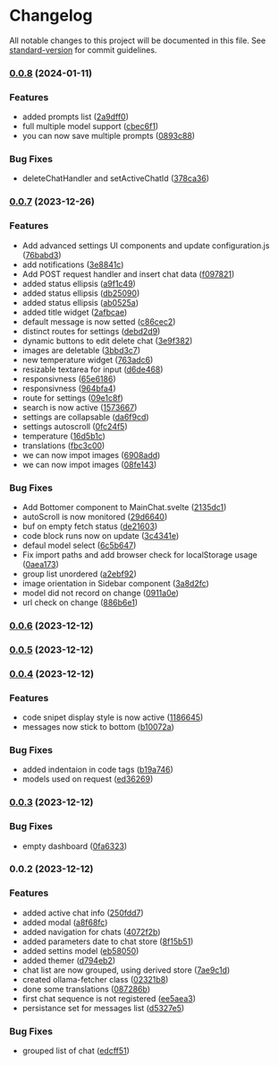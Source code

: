 # Changelog

All notable changes to this project will be documented in this file. See [standard-version](https://github.com/conventional-changelog/standard-version) for commit guidelines.

### [0.0.8](https://github.com/medyll/wollama/compare/v0.0.7...v0.0.8) (2024-01-11)


### Features

* added prompts list ([2a9dff0](https://github.com/medyll/wollama/commit/2a9dff05a48145c6b0603dff5596db003bd885a6))
* full multiple model support ([cbec6f1](https://github.com/medyll/wollama/commit/cbec6f15570f130d9f6045eba0f6ec5ba4c5a763))
* you can now save multiple prompts ([0893c88](https://github.com/medyll/wollama/commit/0893c88c7ba52e1084ec50c7c65f6542391107cb))


### Bug Fixes

* deleteChatHandler and setActiveChatId ([378ca36](https://github.com/medyll/wollama/commit/378ca36bed4523e62d22278a498a1721ff378c2c))

### [0.0.7](https://github.com/medyll/wollama/compare/v0.0.6...v0.0.7) (2023-12-26)

### Features

- Add advanced settings UI components and update configuration.js ([76babd3](https://github.com/medyll/wollama/commit/76babd3fdcc8e5865d48a14c704366d88d3fae48))
- add notifications ([3e8841c](https://github.com/medyll/wollama/commit/3e8841c61bf9f19de0da3cb85baea4fc641e5406))
- Add POST request handler and insert chat data ([f097821](https://github.com/medyll/wollama/commit/f0978214f15aa7d51e26d18952d383c1a3362c2c))
- added status ellipsis ([a9f1c49](https://github.com/medyll/wollama/commit/a9f1c498e35ed5f21901b581c50702592847fea3))
- added status ellipsis ([db25090](https://github.com/medyll/wollama/commit/db25090b34c07bdf595e245911407336ef729b72))
- added status ellipsis ([ab0525a](https://github.com/medyll/wollama/commit/ab0525ac223774102c4ee0309a9dd1de1ea990d8))
- added title widget ([2afbcae](https://github.com/medyll/wollama/commit/2afbcae7110d12f51730aa9cdea822affaa20a50))
- default message is now setted ([c86cec2](https://github.com/medyll/wollama/commit/c86cec2987c60927c590fef2f4d7c02d2c74cebf))
- distinct routes for settings ([debd2d9](https://github.com/medyll/wollama/commit/debd2d9ea4a7ae7f43a076402c6b746a45d0cecb))
- dynamic buttons to edit delete chat ([3e9f382](https://github.com/medyll/wollama/commit/3e9f3827937af33e7ad8f2c5ca3921f74655d6d4))
- images are deletable ([3bbd3c7](https://github.com/medyll/wollama/commit/3bbd3c7f5d2e1e86a450de9228df67e4a7b1ca7e))
- new temperature widget ([763adc6](https://github.com/medyll/wollama/commit/763adc64881cf018c22c992095b2d2c068a5785b))
- resizable textarea for input ([d6de468](https://github.com/medyll/wollama/commit/d6de468c01a850d05326f45ca1f1a45e827ca086))
- responsivness ([65e6186](https://github.com/medyll/wollama/commit/65e618664f6287b108ddefbb28ba01fd9e41c09e))
- responsivness ([964bfa4](https://github.com/medyll/wollama/commit/964bfa4c75bd29700668cd3ed27672ef9c44db37))
- route for settings ([09e1c8f](https://github.com/medyll/wollama/commit/09e1c8f35d518de76ce8c1e4bc934a90530b7c7b))
- search is now active ([1573667](https://github.com/medyll/wollama/commit/15736677afe06de0cfefb266a3ce9c5dd1551057))
- settings are collapsable ([da6f9cd](https://github.com/medyll/wollama/commit/da6f9cdb35345b0b0f4280d7c3856c294bff0c4a))
- settings autoscroll ([0fc24f5](https://github.com/medyll/wollama/commit/0fc24f569da59dc160c3344d362764a8f95d706f))
- temperature ([16d5b1c](https://github.com/medyll/wollama/commit/16d5b1c491d5d1a378fdce4746a88610b2de10d5))
- translations ([fbc3c00](https://github.com/medyll/wollama/commit/fbc3c001153ade3b13c2b3347b6ccc93e029905b))
- we can now impot images ([6908add](https://github.com/medyll/wollama/commit/6908add6df6ad6904bd1b7f706545f320d3f59d3))
- we can now impot images ([08fe143](https://github.com/medyll/wollama/commit/08fe1431484dc4ad54b825d42d4f527f5cfe740d))

### Bug Fixes

- Add Bottomer component to MainChat.svelte ([2135dc1](https://github.com/medyll/wollama/commit/2135dc11a33636dea2f4a4693bf22f166dceab63))
- autoScroll is now monitored ([29d6640](https://github.com/medyll/wollama/commit/29d664070a82ab9e64f7940849ab06a67ee00e4c))
- buf on empty fetch status ([de21603](https://github.com/medyll/wollama/commit/de2160316a37a29c6813dc3fbd69dafa4dc77081))
- code block runs now on update ([3c4341e](https://github.com/medyll/wollama/commit/3c4341e0dbe4afcbf0711d05e54680064342ec09))
- defaul model select ([6c5b647](https://github.com/medyll/wollama/commit/6c5b647520e9483869e1e3b139933d0e4add3b8c))
- Fix import paths and add browser check for localStorage usage ([0aea173](https://github.com/medyll/wollama/commit/0aea173ea5072df74dbde5f79f004ac42e7a81eb))
- group list unordered ([a2ebf92](https://github.com/medyll/wollama/commit/a2ebf9234b4492e78e916bd5b7259df19d24f497))
- image orientation in Sidebar component ([3a8d2fc](https://github.com/medyll/wollama/commit/3a8d2fc3816cf2e349f97d9957a0bb0ae894383b))
- model did not record on change ([0911a0e](https://github.com/medyll/wollama/commit/0911a0ee8fe3fbfaf38528e2a4bab41ed85be902))
- url check on change ([886b6e1](https://github.com/medyll/wollama/commit/886b6e1f3133aea50110113fc8987322e17fcea1))

### [0.0.6](https://github.com/medyll/aiui/compare/v0.0.5...v0.0.6) (2023-12-12)

### [0.0.5](https://github.com/medyll/aiui/compare/v0.0.4...v0.0.5) (2023-12-12)

### [0.0.4](https://github.com/medyll/aiui/compare/v0.0.3...v0.0.4) (2023-12-12)

### Features

- code snipet display style is now active ([1186645](https://github.com/medyll/aiui/commit/1186645a469f5107e225f6eee684d7646f44a96e))
- messages now stick to bottom ([b10072a](https://github.com/medyll/aiui/commit/b10072a91b8bdc91d613649dd8dcac64279d8810))

### Bug Fixes

- added indentaion in code tags ([b19a746](https://github.com/medyll/aiui/commit/b19a746433bc6d0638f068c073e50a766b588b63))
- models used on request ([ed36269](https://github.com/medyll/aiui/commit/ed3626969ce5b257d87b8e93270a6d59b1a9c10f))

### [0.0.3](https://github.com/medyll/aiui/compare/v0.0.2...v0.0.3) (2023-12-12)

### Bug Fixes

- empty dashboard ([0fa6323](https://github.com/medyll/aiui/commit/0fa63236d8d3817df45d025e4bc72e08126c9b25))

### 0.0.2 (2023-12-12)

### Features

- added active chat info ([250fdd7](https://github.com/medyll/aiui/commit/250fdd79e9ba1f398bfd9c41f3276cd8c3c28dd4))
- added modal ([a8f68fc](https://github.com/medyll/aiui/commit/a8f68fcdc8a38177ea2c2bd8369a909f40c0dadf))
- added navigation for chats ([4072f2b](https://github.com/medyll/aiui/commit/4072f2bd402dcba70e7e016027e32b45dbf5bc87))
- added parameters date to chat store ([8f15b51](https://github.com/medyll/aiui/commit/8f15b5131a519bc89270f3ab6a9c25b24be0e3f0))
- added settins model ([eb58050](https://github.com/medyll/aiui/commit/eb5805074c70950528897dfdaeea869e6b3ff952))
- added themer ([d794eb2](https://github.com/medyll/aiui/commit/d794eb2fb7b289222b2d252a41e8b96220ce11a6))
- chat list are now grouped, using derived store ([7ae9c1d](https://github.com/medyll/aiui/commit/7ae9c1d8f800106c10de5b1dd412a004c20d40de))
- created ollama-fetcher class ([02321b8](https://github.com/medyll/aiui/commit/02321b86b1ebada4c3ef5edbe422d61408a15997))
- done some translations ([087286b](https://github.com/medyll/aiui/commit/087286bfa86ca91483014aeb0ff733ea4ec6470f))
- first chat sequence is not registered ([ee5aea3](https://github.com/medyll/aiui/commit/ee5aea3c971ecb067086836479f7f2db73cf8572))
- persistance set for messages list ([d5327e5](https://github.com/medyll/aiui/commit/d5327e5de156ca860bc23338eccdaa63099b8c37))

### Bug Fixes

- grouped list of chat ([edcff51](https://github.com/medyll/aiui/commit/edcff51cd98dfc5c1285ec67c0424d8100ed33fc))
